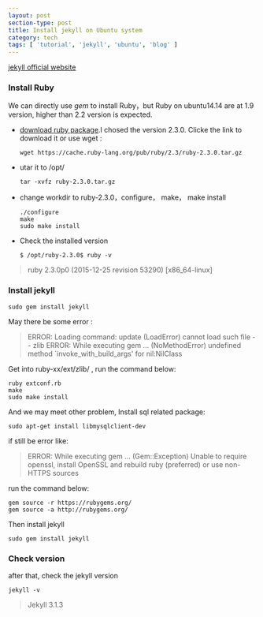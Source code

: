```yaml
---
layout: post
section-type: post
title: Install jekyll on Ubuntu system 
category: tech
tags: [ 'tutorial', 'jekyll', 'ubuntu', 'blog' ]
---
```


[jekyll official website](http://jekyll.bootcss.com/)

### Install Ruby

We  can directly use *gem* to install Ruby，but Ruby on ubuntu14.14 are at 1.9 version, higher than 2.2 version is expected.

* [download  ruby package](http://rubyinstaller.org/downloads/).I chosed the version 2.3.0.
Clicke the link to download it or use wget :

      wget https://cache.ruby-lang.org/pub/ruby/2.3/ruby-2.3.0.tar.gz

* utar it to /opt/ 

      tar -xvfz ruby-2.3.0.tar.gz

* change workdir to ruby-2.3.0，configure， make， make install

      ./configure
      make
      sudo make install

* Check the installed version 

      $ /opt/ruby-2.3.0$ ruby -v      

> ruby 2.3.0p0 (2015-12-25 revision 53290) [x86_64-linux]

### Install jekyll

    sudo gem install jekyll

May there be some error :

> ERROR:  Loading command: update (LoadError)
cannot load such file -- zlib
ERROR:  While executing gem ... (NoMethodError)
undefined method `invoke_with_build_args' for nil:NilClass

Get into ruby-xx/ext/zlib/ , run the command below:

    ruby extconf.rb
    make
    sudo make install

And we may meet other problem, Install sql related package:

    sudo apt-get install libmysqlclient-dev

if still be error like:

> ERROR:  While executing gem ... (Gem::Exception)
Unable to require openssl, install OpenSSL and rebuild ruby (preferred) or use non-HTTPS sources

run the command below:

    gem source -r https://rubygems.org/
    gem source -a http://rubygems.org/

Then install jekyll

    sudo gem install jekyll

### Check version

after that, check the jekyll version

    jekyll -v

> Jekyll 3.1.3
